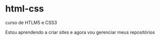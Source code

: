 # html-css
 curso de HTLM5 e CSS3

Estou aprendendo a criar sites e agora vou gerenciar meus repositórios